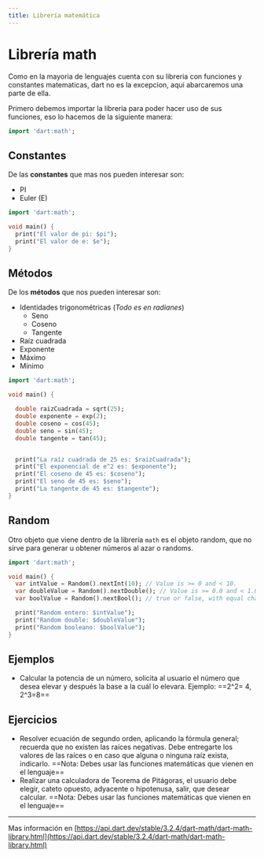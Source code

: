 ```yaml
---
title: Librería matemática
---
```


# Librería math

Como en la mayoria de lenguajes cuenta con su libreria con funciones y constantes matematicas, dart no es la excepcion, aqui abarcaremos una parte de ella.

Primero debemos importar la libreria para poder hacer uso de sus funciones, eso lo hacemos de la siguiente manera:

```dart
import 'dart:math';
```

## Constantes

De las **constantes** que mas nos pueden interesar son:

- PI
- Euler (E)

```dart
import 'dart:math';

void main() {
  print("El valor de pi: $pi");
  print("El valor de e: $e");
}
```

## Métodos

De los **métodos** que nos pueden interesar son:

- Identidades trigonométricas (*Todo es en radianes*)
  - Seno
  - Coseno
  - Tangente
- Raíz cuadrada
- Exponente
- Máximo
- Mínimo

```dart
import 'dart:math';

void main() {

  double raizCuadrada = sqrt(25);
  double exponente = exp(2);
  double coseno = cos(45);
  double seno = sin(45);
  double tangente = tan(45);


  print("La raíz cuadrada de 25 es: $raizCuadrada");
  print("El exponencial de e^2 es: $exponente");
  print("El coseno de 45 es: $coseno");
  print("El seno de 45 es: $seno");
  print("La tangente de 45 es: $tangente");
}
```

## Random

Otro objeto que viene dentro de la librería `math` es el objeto random, que no sirve para generar u obtener números al azar o randoms.

```dart
import 'dart:math';

void main() {
  var intValue = Random().nextInt(10); // Value is >= 0 and < 10.
  var doubleValue = Random().nextDouble(); // Value is >= 0.0 and < 1.0.
  var boolValue = Random().nextBool(); // true or false, with equal chance.

  print("Random entero: $intValue");
  print("Random double: $doubleValue");
  print("Random booleano: $boolValue");
}

```
## Ejemplos

- Calcular la potencia de un número, solicita al usuario el número que desea elevar y después la base a la cuál lo elevara. Ejemplo: ==2^2= 4, 2^3=8==

## Ejercicios

- Resolver ecuación de segundo orden, aplicando la fórmula general; recuerda que no existen las raíces negativas. Debe entregarte los valores de las raíces o en caso que alguna o ninguna raíz exista, indicarlo. ==Nota: Debes usar las funciones matemáticas que vienen en el lenguaje==
- Realizar una calculadora de Teorema de Pitágoras, el usuario debe elegir, cateto opuesto, adyacente o hipotenusa, salir, que desear calcular. ==Nota: Debes usar las funciones matemáticas que vienen en el lenguaje==

---

Mas información en [https://api.dart.dev/stable/3.2.4/dart-math/dart-math-library.html](https://api.dart.dev/stable/3.2.4/dart-math/dart-math-library.html)
